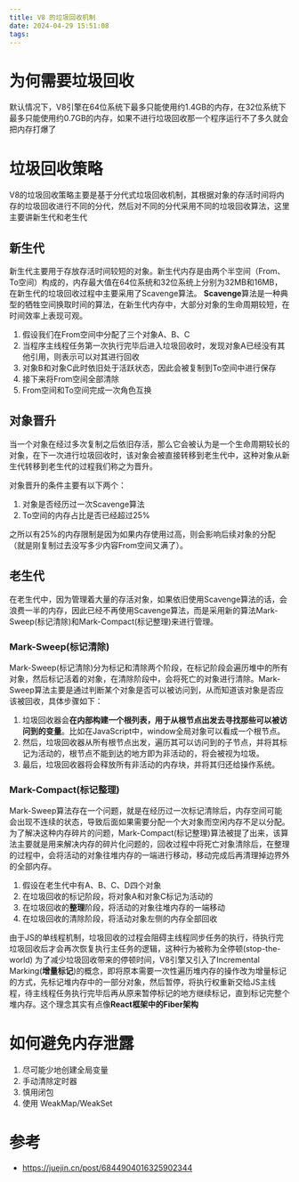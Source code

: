 ```yaml
---
title: V8 的垃圾回收机制
date: 2024-04-29 15:51:08
tags:
---
```


# 为何需要垃圾回收
默认情况下，V8引擎在64位系统下最多只能使用约1.4GB的内存，在32位系统下最多只能使用约0.7GB的内存，如果不进行垃圾回收那一个程序运行不了多久就会把内存打爆了

# 垃圾回收策略
V8的垃圾回收策略主要是基于分代式垃圾回收机制，其根据对象的存活时间将内存的垃圾回收进行不同的分代，然后对不同的分代采用不同的垃圾回收算法，这里主要讲新生代和老生代

## 新生代
新生代主要用于存放存活时间较短的对象。新生代内存是由两个半空间（From、To空间）构成的，内存最大值在64位系统和32位系统上分别为32MB和16MB，在新生代的垃圾回收过程中主要采用了Scavenge算法。
**Scavenge**算法是一种典型的牺牲空间换取时间的算法，在新生代内存中，大部分对象的生命周期较短，在时间效率上表现可观。

1. 假设我们在From空间中分配了三个对象A、B、C
2. 当程序主线程任务第一次执行完毕后进入垃圾回收时，发现对象A已经没有其他引用，则表示可以对其进行回收
3. 对象B和对象C此时依旧处于活跃状态，因此会被复制到To空间中进行保存
4. 接下来将From空间全部清除
5. From空间和To空间完成一次角色互换


## 对象晋升
当一个对象在经过多次复制之后依旧存活，那么它会被认为是一个生命周期较长的对象，在下一次进行垃圾回收时，该对象会被直接转移到老生代中，这种对象从新生代转移到老生代的过程我们称之为晋升。

对象晋升的条件主要有以下两个：
1. 对象是否经历过一次Scavenge算法
2. To空间的内存占比是否已经超过25%

之所以有25%的内存限制是因为如果内存使用过高，则会影响后续对象的分配（就是刚复制过去没写多少内容From空间又满了）。


## 老生代
在老生代中，因为管理着大量的存活对象，如果依旧使用Scavenge算法的话，会浪费一半的内存，因此已经不再使用Scavenge算法，而是采用新的算法Mark-Sweep(标记清除)和Mark-Compact(标记整理)来进行管理。

### Mark-Sweep(标记清除)
Mark-Sweep(标记清除)分为标记和清除两个阶段，在标记阶段会遍历堆中的所有对象，然后标记活着的对象，在清除阶段中，会将死亡的对象进行清除。Mark-Sweep算法主要是通过判断某个对象是否可以被访问到，从而知道该对象是否应该被回收，具体步骤如下：

1. 垃圾回收器会**在内部构建一个根列表，用于从根节点出发去寻找那些可以被访问到的变量**。比如在JavaScript中，window全局对象可以看成一个根节点。
2. 然后，垃圾回收器从所有根节点出发，遍历其可以访问到的子节点，并将其标记为活动的，根节点不能到达的地方即为非活动的，将会被视为垃圾。
3. 最后，垃圾回收器将会释放所有非活动的内存块，并将其归还给操作系统。


### Mark-Compact(标记整理)
Mark-Sweep算法存在一个问题，就是在经历过一次标记清除后，内存空间可能会出现不连续的状态，导致后面如果需要分配一个大对象而空闲内存不足以分配。
为了解决这种内存碎片的问题，Mark-Compact(标记整理)算法被提了出来，该算法主要就是用来解决内存的碎片化问题的，回收过程中将死亡对象清除后，在整理的过程中，会将活动的对象往堆内存的一端进行移动，移动完成后再清理掉边界外的全部内存。

1. 假设在老生代中有A、B、C、D四个对象
2. 在垃圾回收的标记阶段，将对象A和对象C标记为活动的
3. 在垃圾回收的**整理**阶段，将活动的对象往堆内存的一端移动
4. 在垃圾回收的清除阶段，将活动对象左侧的内存全部回收
  
由于JS的单线程机制，垃圾回收的过程会阻碍主线程同步任务的执行，待执行完垃圾回收后才会再次恢复执行主任务的逻辑，这种行为被称为全停顿(stop-the-world)
为了减少垃圾回收带来的停顿时间，V8引擎又引入了Incremental Marking(**增量标记**)的概念，即将原本需要一次性遍历堆内存的操作改为增量标记的方式，先标记堆内存中的一部分对象，然后暂停，将执行权重新交给JS主线程，待主线程任务执行完毕后再从原来暂停标记的地方继续标记，直到标记完整个堆内存。这个理念其实有点像**React框架中的Fiber架构**


# 如何避免内存泄露
1. 尽可能少地创建全局变量
2. 手动清除定时器
3. 慎用闭包
4. 使用 WeakMap/WeakSet

# 参考
- https://juejin.cn/post/6844904016325902344
